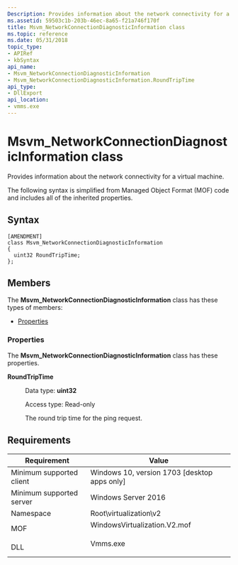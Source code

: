 ```yaml
---
Description: Provides information about the network connectivity for a virtual machine.
ms.assetid: 59503c1b-203b-46ec-8a65-f21a746f170f
title: Msvm_NetworkConnectionDiagnosticInformation class
ms.topic: reference
ms.date: 05/31/2018
topic_type: 
- APIRef
- kbSyntax
api_name: 
- Msvm_NetworkConnectionDiagnosticInformation
- Msvm_NetworkConnectionDiagnosticInformation.RoundTripTime
api_type: 
- DllExport
api_location: 
- vmms.exe
---
```


# Msvm\_NetworkConnectionDiagnosticInformation class

Provides information about the network connectivity for a virtual machine.

The following syntax is simplified from Managed Object Format (MOF) code and includes all of the inherited properties.

## Syntax

``` syntax
[AMENDMENT]
class Msvm_NetworkConnectionDiagnosticInformation
{
  uint32 RoundTripTime;
};
```

## Members

The **Msvm\_NetworkConnectionDiagnosticInformation** class has these types of members:

-   [Properties](#properties)

### Properties

The **Msvm\_NetworkConnectionDiagnosticInformation** class has these properties.

<dl> <dt>

**RoundTripTime**
</dt> <dd> <dl> <dt>

Data type: **uint32**
</dt> <dt>

Access type: Read-only
</dt> </dl>

The round trip time for the ping request.

</dd> </dl>

## Requirements



| Requirement | Value |
|-------------------------------------|---------------------------------------------------------------------------------------------------------|
| Minimum supported client<br/> | Windows 10, version 1703 \[desktop apps only\]<br/>                                               |
| Minimum supported server<br/> | Windows Server 2016<br/>                                                                          |
| Namespace<br/>                | Root\\virtualization\\v2<br/>                                                                     |
| MOF<br/>                      | <dl> <dt>WindowsVirtualization.V2.mof</dt> </dl> |
| DLL<br/>                      | <dl> <dt>Vmms.exe</dt> </dl>                     |



 

 




